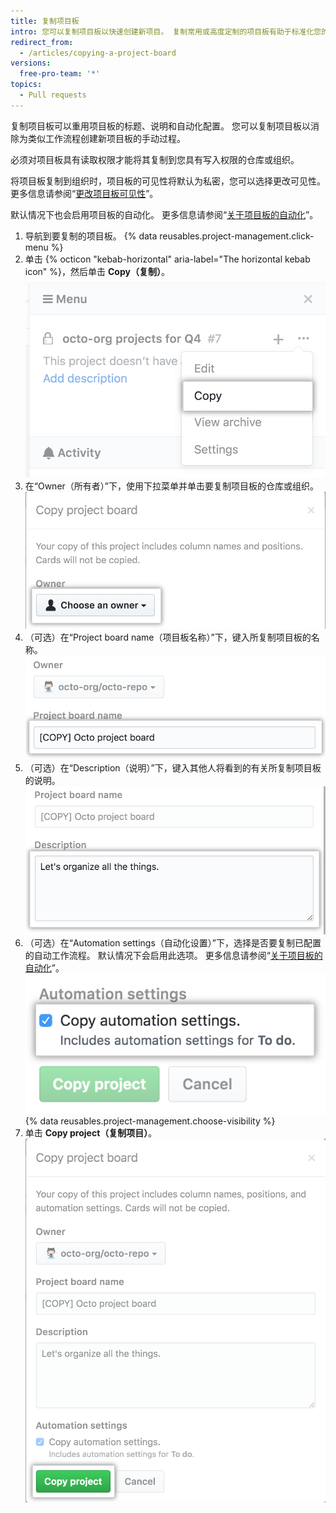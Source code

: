 ```yaml
---
title: 复制项目板
intro: 您可以复制项目板以快速创建新项目。 复制常用或高度定制的项目板有助于标准化您的工作流程。
redirect_from:
  - /articles/copying-a-project-board
versions:
  free-pro-team: '*'
topics:
  - Pull requests
---
```


复制项目板可以重用项目板的标题、说明和自动化配置。 您可以复制项目板以消除为类似工作流程创建新项目板的手动过程。

必须对项目板具有读取权限才能将其复制到您具有写入权限的仓库或组织。

将项目板复制到组织时，项目板的可见性将默认为私密，您可以选择更改可见性。 更多信息请参阅“[更改项目板可见性](/articles/changing-project-board-visibility/)”。

默认情况下也会启用项目板的自动化。 更多信息请参阅“[关于项目板的自动化](/articles/about-automation-for-project-boards/)”。

1. 导航到要复制的项目板。
{% data reusables.project-management.click-menu %}
3. 单击 {% octicon "kebab-horizontal" aria-label="The horizontal kebab icon" %}，然后单击 **Copy（复制）**。 ![项目板侧边栏的下拉菜单中的复制选项](/assets/images/help/projects/project-board-copy-setting.png)
4. 在“Owner（所有者）”下，使用下拉菜单并单击要复制项目板的仓库或组织。 ![从下拉菜单中选择所复制项目板的所有者](/assets/images/help/projects/copied-project-board-owner.png)
5. （可选）在“Project board name（项目板名称）”下，键入所复制项目板的名称。 ![用于键入所复制项目板名称的字段](/assets/images/help/projects/copied-project-board-name.png)
6. （可选）在“Description（说明）”下，键入其他人将看到的有关所复制项目板的说明。 ![用于键入所复制项目板说明的字段](/assets/images/help/projects/copied-project-board-description.png)
7. （可选）在“Automation settings（自动化设置）”下，选择是否要复制已配置的自动工作流程。 默认情况下会启用此选项。 更多信息请参阅“[关于项目板的自动化](/articles/about-automation-for-project-boards/)”。 ![为所复制的项目板选择自动化设置](/assets/images/help/projects/copied-project-board-automation-settings.png)
{% data reusables.project-management.choose-visibility %}
9. 单击 **Copy project（复制项目）**。 ![确认复制按钮](/assets/images/help/projects/confirm-copy-project-board.png)
